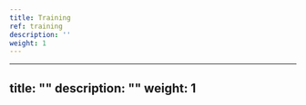 ```yaml
---
title: Training
ref: training
description: ''
weight: 1
---
```

---
title: ""
description: ""
weight: 1
---